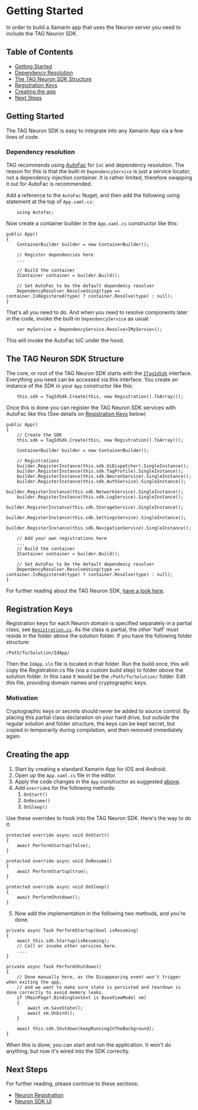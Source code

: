 # Getting Started #
In order to build a Xamarin app that uses the Neuron server you need to include the TAG Neuron SDK. 

## Table of Contents ##
- [Getting Started](#getting-started)
- [Dependency Resolution](#dependency-resolution)
- [The TAG Neuron SDK Structure](#the-tag-neuron-sdk-structure)
- [Registration Keys](#registration-keys)
- [Creating the app](#creating-the-app)
- [Next Steps](#next-steps)

## Getting Started ##
The TAG Neuron SDK is easy to integrate into any Xamarin App via a few lines of code.

### Dependency resolution ###
TAG recommends using [AutoFac](https://autofac.org/) for `IoC` and dependency resolution. 
The reason for this is that the built-in `DependencyService` is just a service locator, not a dependency injection container.
It is rather limited, therefore swapping it out for AutoFac is recommended.

Add a reference
to the `AutoFac` Nuget, and then add the following using statement at the top of ```App.xaml.cs```:

```
    using Autofac;
```
Now create a container builder in the `App.xaml.cs` constructor like this:

```
public App()
{
    ContainerBuilder builder = new ContainerBuilder();

    // Register dependencies here
    ...

    // Build the container
    IContainer container = builder.Build();

    // Set AutoFac to be the default dependency resolver
    DependencyResolver.ResolveUsing(type => container.IsRegistered(type) ? container.Resolve(type) : null);
}
```
That's all you need to do. And when you need to resolve components later in the code, invoke the built-in `DependencyService` as usual:
```
    var myService = DependencyService.Resolve<IMyServie>();
```
This will invoke the AutoFac IoC under the hood.

## The TAG Neuron SDK Structure ##
The core, or root of the TAG Neuron SDK starts with the [`ITagIdSdk`](../Tag.Neuron.Xamarin/ITagIdSdk.cs) interface. 
Everything you need can be accessed via this interface. You create an instance of the SDK in your `App` constructor like this:
```
    this.sdk = TagIdSdk.Create(this, new Registration().ToArray());
```
Once this is done you can register the TAG Neuron SDK services with AutoFac like this (See details on [Registration Keys](#registration-keys) below)
```
public App()
{
    // Create the SDK
    this.sdk = TagIdSdk.Create(this, new Registration().ToArray());

    ContainerBuilder builder = new ContainerBuilder();

    // Registrations
    builder.RegisterInstance(this.sdk.UiDispatcher).SingleInstance();
    builder.RegisterInstance(this.sdk.TagProfile).SingleInstance();
    builder.RegisterInstance(this.sdk.NeuronService).SingleInstance();
    builder.RegisterInstance(this.sdk.AuthService).SingleInstance();
    builder.RegisterInstance(this.sdk.NetworkService).SingleInstance();
    builder.RegisterInstance(this.sdk.LogService).SingleInstance();
    builder.RegisterInstance(this.sdk.StorageService).SingleInstance();
    builder.RegisterInstance(this.sdk.SettingsService).SingleInstance();
    builder.RegisterInstance(this.sdk.NavigationService).SingleInstance();

    // Add your own registrations here
    ...
    // Build the container
    IContainer container = builder.Build();

    // Set AutoFac to be the default dependency resolver
    DependencyResolver.ResolveUsing(type => container.IsRegistered(type) ? container.Resolve(type) : null);
}
```
For further reading about the TAG Neuron SDK, [have a look here](NeuronSDK.md).

## Registration Keys ##
Registration keys for each Neuron domain is specified separately in a partial class, see [`Registration.cs`](../IdApp/IdApp/Services/Registration.cs).
As the class is partial, the _other_ 'half' must reside in the folder _above_ the solution folder.
If you have the following folder structure:

```/Path/To/Solution/IdApp/```

Then the `IdApp.sln` file is located in that folder. Run the build once, this will copy the Registration.cs file (via a custom build step) to folder _above_ the solution folder. 
In this case it would be the `/Path/To/Solution/` folder.
Edit _this_ file, providing domain names and cryptographic keys.

### Motivation ###
Cryptographic keys or secrets should never be added to source control. By placing this partial class declaration on your hard drive, but _outside_ the regular solution and folder structure,
the keys can be kept secret, but copied in temporarily during compilation, and then removed immediately again.

## Creating the app ##
1. Start by creating a standard Xamarin App for iOS and Android.
2. Open up the `App.xaml.cs` file in the editor.
3. Apply the code changes in the `App` constructor as suggested [above](#the-tag-neuron-sdk-structure).
4. Add `override`s for the following methods:
    1. `OnStart()`
    2. `OnResume()`
    3. `OnSleep()`
 
Use these overrides to hook into the TAG Neuron SDK. Here's the way to do it:
```
protected override async void OnStart()
{
    await PerformStartup(false);
}

protected override async void OnResume()
{
    await PerformStartup(true);
}

protected override async void OnSleep()
{
    await PerformShutdown();
}
```
5. Now add the implementation in the following two methods, and you're done.
```
private async Task PerformStartup(bool isResuming)
{
    await this.sdk.Startup(isResuming);
    // Call or invoke other services here.
    ....
}

private async Task PerformShutdown()
{
    // Done manually here, as the Disappearing event won't trigger when exiting the app,
    // and we want to make sure state is persisted and teardown is done correctly to avoid memory leaks.
    if (MainPage?.BindingContext is BaseViewModel vm)
    {
        await vm.SaveState();
        await vm.Unbind();
    }

    await this.sdk.Shutdown(keepRunningInTheBackground);
}

```
When this is done, you can start and run the application. It won't do anything, but now it's wired into the SDK correctly.

## Next Steps ##
For further reading, please continue to these sections:

- [Neuron Registration](NeuronRegistration.md)
- [Neuron SDK UI](NeuronSDKUI.md)
